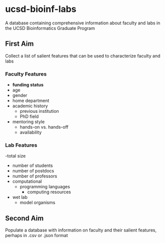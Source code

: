 # ucsd-bioinf-labs
A database containing comprehensive information about faculty and labs in the UCSD Bioinformatics Graduate Program

## First Aim
Collect a list of salient features that can be used to characterize faculty and labs

### Faculty Features
- **funding status**
- age
- gender
- home department
- academic history
  - previous institution
  - PhD field
- mentoring style
  - hands-on vs. hands-off
  - availability

### Lab Features
-total size
  - number of students
  - number of postdocs
  - number of professors
- computational
  - programming languages
    - computing resources
- wet lab
  - model organisms

## Second Aim
Populate a database with information on faculty and their salient features, perhaps in .csv or .json format
